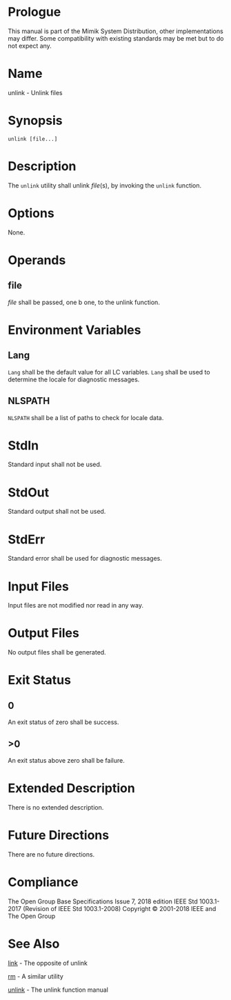 # Prologue

This manual is part of the Mimik System Distribution, other implementations may differ. Some compatibility with existing standards may be met but to do not expect any.


# Name

unlink - Unlink files


# Synopsis

`unlink [file...]`


# Description

The `unlink` utility shall unlink *file*(s), by invoking the `unlink` function.


# Options

None.


# Operands

## file

*file* shall be passed, one b  one, to the unlink function.


# Environment Variables

## Lang

`Lang` shall be the default value for all LC variables. `Lang` shall be used to determine the locale for diagnostic messages.

## NLSPATH

`NLSPATH` shall be a list of paths to check for locale data.


# StdIn

Standard input shall not be used.


# StdOut

Standard output shall not be used.


# StdErr

Standard error shall be used for diagnostic messages.


# Input Files

Input files are not modified nor read in any way.


# Output Files

No output files shall be generated.


# Exit Status

## 0

An exit status of zero shall be success.

## >0

An exit status above zero shall be failure.


# Extended Description

There is no extended description.


# Future Directions

There are no future directions.


# Compliance

The Open Group Base Specifications Issue 7, 2018 edition
IEEE Std 1003.1-2017 (Revision of IEEE Std 1003.1-2008)
Copyright © 2001-2018 IEEE and The Open Group


# See Also

[link](link.1) - The opposite of unlink

[rm](rm.1) - A similar utility

[unlink](unlink.3) - The unlink function manual
